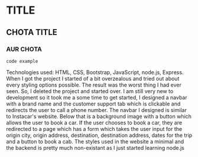 # TITLE
## CHOTA TITLE
### AUR CHOTA 

`code example`

Technologies used: HTML, CSS, Bootstrap, JavaScript, node.js, Express.
When I got the project I started of a bit overzealous and tried out about every styling options possible. The result was the worst thing I had ever seen. So, I deleted the project and started over.
I am still very new to development so it took me a some time to get started, I designed a navbar with a brand name and the customer support tab which is clickable and redirects the user to call a phone number.
The navbar I designed is similar to Instacar's website.
Below that is a background image with a button which allows the user to book a car.
If the user chooses to book a car, they are redirected to a page which has a form which takes the user input for the origin city,  origin address, destination, destination address, dates for the trip and a button to book a cab.
The styles used in the website a minimal and the backend is pretty much non-existant as I just started learning node.js
 